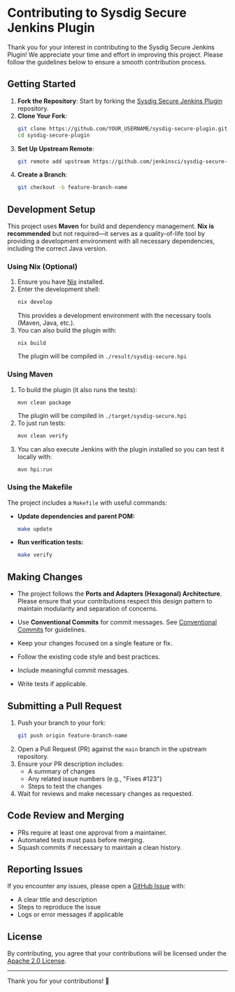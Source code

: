 # Contributing to Sysdig Secure Jenkins Plugin

Thank you for your interest in contributing to the Sysdig Secure Jenkins Plugin! We appreciate your time and effort in improving this project. Please follow the guidelines below to ensure a smooth contribution process.

## Getting Started

1. **Fork the Repository**: Start by forking the [Sysdig Secure Jenkins Plugin](https://github.com/jenkinsci/sysdig-secure-plugin) repository.
2. **Clone Your Fork**:
   ```sh
   git clone https://github.com/YOUR_USERNAME/sysdig-secure-plugin.git
   cd sysdig-secure-plugin
   ```
3. **Set Up Upstream Remote**:
   ```sh
   git remote add upstream https://github.com/jenkinsci/sysdig-secure-plugin.git
   ```
4. **Create a Branch**:
   ```sh
   git checkout -b feature-branch-name
   ```

## Development Setup

This project uses **Maven** for build and dependency management. **Nix is recommended** but not required—it serves as a quality-of-life tool by providing a development environment with all necessary dependencies, including the correct Java version.

### Using Nix (Optional)

1. Ensure you have [Nix](https://determinate.systems/nix-installer/) installed.
2. Enter the development shell:
   ```sh
   nix develop
   ```
   This provides a development environment with the necessary tools (Maven, Java, etc.).
3. You can also build the plugin with:
   ```
   nix build
   ```
   The plugin will be compiled in `./result/sysdig-secure.hpi`&#x20;

### Using Maven

1. To build the plugin (it also runs the tests):
   ```sh
   mvn clean package
   ```
   The plugin will be compiled in `./target/sysdig-secure.hpi`&#x20;
2. To just run tests:
   ```sh
   mvn clean verify
   ```
3. You can also execute Jenkins with the plugin installed so you can test it locally with:
   ```
   mvn hpi:run
   ```

### Using the Makefile

The project includes a `Makefile` with useful commands:

- **Update dependencies and parent POM:**
  ```sh
  make update
  ```
- **Run verification tests:**
  ```sh
  make verify
  ```

## Making Changes

- The project follows the **Ports and Adapters (Hexagonal) Architecture**. Please ensure that your contributions respect this design pattern to maintain modularity and separation of concerns.

- Use **Conventional Commits** for commit messages. See [Conventional Commits](https://www.conventionalcommits.org/) for guidelines.

- Keep your changes focused on a single feature or fix.

- Follow the existing code style and best practices.

- Include meaningful commit messages.

- Write tests if applicable.

## Submitting a Pull Request

1. Push your branch to your fork:
   ```sh
   git push origin feature-branch-name
   ```
2. Open a Pull Request (PR) against the `main` branch in the upstream repository.
3. Ensure your PR description includes:
    - A summary of changes
    - Any related issue numbers (e.g., "Fixes #123")
    - Steps to test the changes
4. Wait for reviews and make necessary changes as requested.

## Code Review and Merging

- PRs require at least one approval from a maintainer.
- Automated tests must pass before merging.
- Squash commits if necessary to maintain a clean history.

## Reporting Issues

If you encounter any issues, please open a [GitHub Issue](https://github.com/jenkinsci/sysdig-secure-plugin/issues) with:

- A clear title and description
- Steps to reproduce the issue
- Logs or error messages if applicable

## License

By contributing, you agree that your contributions will be licensed under the [Apache 2.0 License](http://opensource.org/licenses/Apache-2.0).

---

Thank you for your contributions! 🚀
